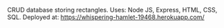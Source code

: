 CRUD database storing rectangles. Uses: Node JS, Express, HTML, CSS, SQL. Deployed at: https://whispering-hamlet-19468.herokuapp.com/
